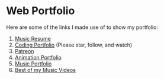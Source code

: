 # Web Portfolio


Here are some of the links I made use of to show my portfolio:
1. [Music Resume](https://docs.google.com/document/d/1u-Ug5ACSFnzRhq_AMCoMi4ItwSNfx6cHpnntQQFZC-E/edit?usp=sharing)
2. [Coding Portfolio](https://github.com/pshah2023) (Please star, follow, and watch)
3. [Patreon](https://www.patreon.com/user/creators?u=54892812)
4. [Animation Portfolio](https://www.youtube.com/playlist?list=PLHQgwEtnHIWdoYsKcwgUxXG0xjuNBDINo)
5. [Music Portfolio](https://youtube.com/playlist?list=PLHQgwEtnHIWc--_kL1RtBmKze5jSFme1j)
6. [Best of my Music Videos](https://youtu.be/O5-SEijLOG8?t=34)
